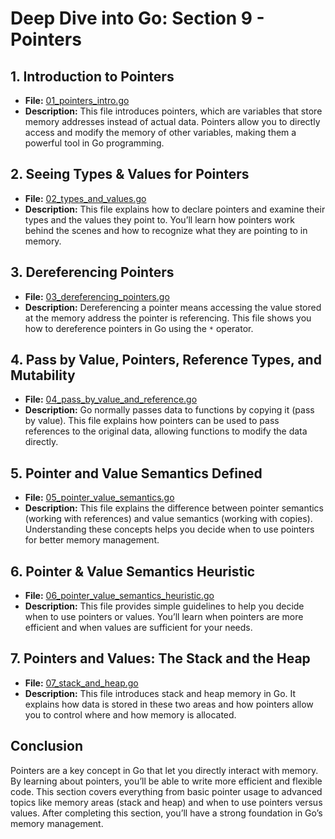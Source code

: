# **Deep Dive into Go: Section 9 - Pointers**

## **1. Introduction to Pointers**
- **File:** [01_pointers_intro.go](pointers/01_pointers_intro.go)  
- **Description:** This file introduces pointers, which are variables that store memory addresses instead of actual data. Pointers allow you to directly access and modify the memory of other variables, making them a powerful tool in Go programming.

## **2. Seeing Types & Values for Pointers**
- **File:** [02_types_and_values.go](pointers/02_types_and_values.go)  
- **Description:** This file explains how to declare pointers and examine their types and the values they point to. You’ll learn how pointers work behind the scenes and how to recognize what they are pointing to in memory.

## **3. Dereferencing Pointers**
- **File:** [03_dereferencing_pointers.go](pointers/03_dereferencing_pointers.go)  
- **Description:** Dereferencing a pointer means accessing the value stored at the memory address the pointer is referencing. This file shows you how to dereference pointers in Go using the `*` operator.

## **4. Pass by Value, Pointers, Reference Types, and Mutability**
- **File:** [04_pass_by_value_and_reference.go](pointers/04_pass_by_value_and_reference.go)  
- **Description:** Go normally passes data to functions by copying it (pass by value). This file explains how pointers can be used to pass references to the original data, allowing functions to modify the data directly.

## **5. Pointer and Value Semantics Defined**
- **File:** [05_pointer_value_semantics.go](pointers/05_pointer_value_semantics.go)  
- **Description:** This file explains the difference between pointer semantics (working with references) and value semantics (working with copies). Understanding these concepts helps you decide when to use pointers for better memory management.

## **6. Pointer & Value Semantics Heuristic**
- **File:** [06_pointer_value_semantics_heuristic.go](pointers/06_pointer_value_semantics_heuristic.go)  
- **Description:** This file provides simple guidelines to help you decide when to use pointers or values. You’ll learn when pointers are more efficient and when values are sufficient for your needs.

## **7. Pointers and Values: The Stack and the Heap**
- **File:** [07_stack_and_heap.go](pointers/07_stack_and_heap.go)  
- **Description:** This file introduces stack and heap memory in Go. It explains how data is stored in these two areas and how pointers allow you to control where and how memory is allocated.

## **Conclusion**
Pointers are a key concept in Go that let you directly interact with memory. By learning about pointers, you’ll be able to write more efficient and flexible code. This section covers everything from basic pointer usage to advanced topics like memory areas (stack and heap) and when to use pointers versus values. After completing this section, you’ll have a strong foundation in Go’s memory management.
